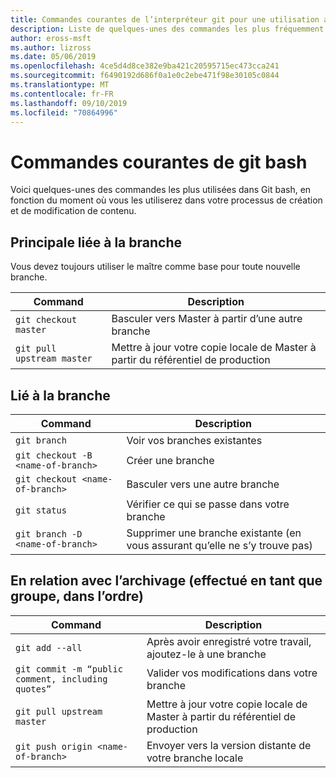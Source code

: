 ```yaml
---
title: Commandes courantes de l’interpréteur git pour une utilisation avec GitHub
description: Liste de quelques-unes des commandes les plus fréquemment utilisées dans Git bash lors de l’utilisation de GitHub.
author: eross-msft
ms.author: lizross
ms.date: 05/06/2019
ms.openlocfilehash: 4ce5d4d8ce382e9ba421c20595715ec473cca241
ms.sourcegitcommit: f6490192d686f0a1e0c2ebe471f98e30105c0844
ms.translationtype: MT
ms.contentlocale: fr-FR
ms.lasthandoff: 09/10/2019
ms.locfileid: "70864996"
---
```

# <a name="common-git-bash-commands"></a>Commandes courantes de git bash

Voici quelques-unes des commandes les plus utilisées dans Git bash, en fonction du moment où vous les utiliserez dans votre processus de création et de modification de contenu.

## <a name="master-branch-related"></a>Principale liée à la branche

Vous devez toujours utiliser le maître comme base pour toute nouvelle branche.

| Command | Description |
|---------|-------------|
| `git checkout master` | Basculer vers Master à partir d’une autre branche |
| `git pull upstream master` | Mettre à jour votre copie locale de Master à partir du référentiel de production |

## <a name="branch-related"></a>Lié à la branche

| Command | Description |
|---------|-------------|
| `git branch` | Voir vos branches existantes |
| `git checkout -B <name-of-branch>` | Créer une branche |
| `git checkout <name-of-branch>` | Basculer vers une autre branche |
| `git status` | Vérifier ce qui se passe dans votre branche |
| `git branch -D <name-of-branch>` | Supprimer une branche existante (en vous assurant qu’elle ne s’y trouve pas) |

## <a name="check-in-related-done-as-a-group-in-order"></a>En relation avec l’archivage (effectué en tant que groupe, dans l’ordre)

| Command | Description |
|---------|-------------|
| `git add --all` | Après avoir enregistré votre travail, ajoutez-le à une branche |
| `git commit -m “public comment, including quotes”` | Valider vos modifications dans votre branche |
| `git pull upstream master` | Mettre à jour votre copie locale de Master à partir du référentiel de production |
| `git push origin <name-of-branch>` | Envoyer vers la version distante de votre branche locale |